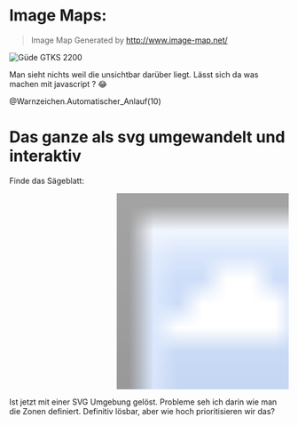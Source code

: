 <!--
author: Volker Göhler
email:    volker.goehler@informatik.tu-freiberg.de
language: de
narrator: German Female
version: 0.0.2
edit: true
date: 2025-06-24
logo: https://raw.githubusercontent.com/Ifi-DiAgnostiK-Project/LiaScript-Courses/refs/heads/main/img/Logo_234px.png
comment: test course to test out image maps and svg

import: https://raw.githubusercontent.com/Ifi-DiAgnostiK-Project/Piktogramme/refs/heads/main/makros.md

@style
.flex-container {
    display: flex;[](https://liascript.github.io/LiveEditor/liascript/index.html?#5)
    flex-wrap: wrap; /* Allows the items to wrap as needed */
    align-items: stretch;
    gap: 20px; /* Adds both horizontal and vertical spacing between items */
}

.flex-child { 
    flex: 1;
    margin-right: 20px; /* Adds space between the columns */
}

@media (max-width: 600px) {
    .flex-child {
        flex: 100%; /* Makes the child divs take up the full width on slim devices */
        margin-right: 0; /* Removes the right margin */
    }
}
@end

import: https://raw.githubusercontent.com/Ifi-DiAgnostiK-Project/Piktogramme/refs/heads/main/makros.md


-->
# Image Maps:

> Image Map Generated by http://www.image-map.net/ 

<img src="https://www.heimwerker-test.de/images/testbilder/big/tisch_kreissaegen_guede_gtks_2200_pro_bild_1411722386.jpg" alt="Güde GTKS 2200" usemap="#image-map">

<map name="image-map">
    <area target="" alt="Sägeblatt" title="Sägeblatt" href="" coords="944,269,748,185" shape="rect">
</map>

Man sieht nichts weil die unsichtbar darüber liegt. Lässt sich da was machen mit javascript ? 😂

@Warnzeichen.Automatischer_Anlauf(10)

# Das ganze als svg umgewandelt und interaktiv

Finde das Sägeblatt:

<svg width="1000" height="700" xmlns="http://www.w3.org/2000/svg">
  <image href="https://www.heimwerker-test.de/images/testbilder/big/tisch_kreissaegen_guede_gtks_2200_pro_bild_1411722386.jpg" width="1000" height="700"/>
  <a href="#" title="Sägeblatt">
    <rect x="468" y="100" width="196" height="84"
          fill="transparent"
          stroke="red"
          stroke-width="0"
          onmouseover="this.setAttribute('fill','rgba(255,0,0,0.3)')"
          onmouseout="this.setAttribute('fill','transparent')"/>
  </a>
</svg>

Ist jetzt mit einer SVG Umgebung gelöst. Probleme seh ich darin wie man die Zonen definiert. Definitiv lösbar, aber wie hoch prioritisieren wir das?
